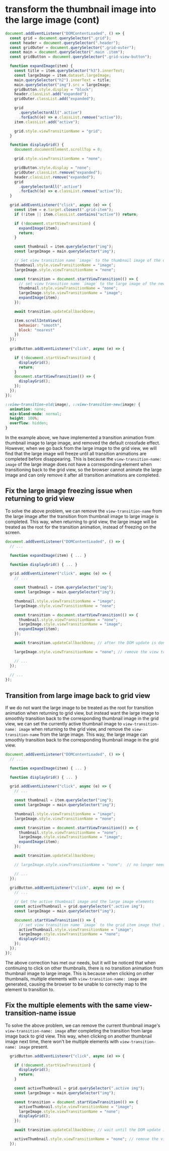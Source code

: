 # transform the thumbnail image into the large image (cont)

```js
document.addEventListener("DOMContentLoaded", () => {
  const grid = document.querySelector(".grid");
  const header = document.querySelector(".header");
  const gridOuter = document.querySelector(".grid-outer");
  const main = document.querySelector(".main .item");
  const gridButton = document.querySelector(".grid-view-button");

  function expandImage(item) {
    const title = item.querySelector("h3").innerText;
    const largeImage = item.dataset.largeImage;
    main.querySelector("h2").innerText = title;
    main.querySelector("img").src = largeImage;
    gridButton.style.display = "block";
    header.classList.add("expanded");
    gridOuter.classList.add("expanded");

    grid
      .querySelectorAll(".active")
      .forEach((e) => e.classList.remove("active"));
    item.classList.add("active");

    grid.style.viewTransitionName = "grid";
  }

  function displayGrid() {
    document.documentElement.scrollTop = 0;

    grid.style.viewTransitionName = "none";

    gridButton.style.display = "none";
    gridOuter.classList.remove("expanded");
    header.classList.remove("expanded");
    grid
      .querySelectorAll(".active")
      .forEach((e) => e.classList.remove("active"));
  }

  grid.addEventListener("click", async (e) => {
    const item = e.target.closest(".grid-item");
    if (!item || item.classList.contains("active")) return;

    if (!document.startViewTransition) {
      expandImage(item);
      return;
    }

    const thumbnail = item.querySelector("img");
    const largeImage = main.querySelector("img");

    // Set view transition name `image` to the thumbnail image of the old state
    thumbnail.style.viewTransitionName = "image";
    largeImage.style.viewTransitionName = "none";

    const transition = document.startViewTransition(() => {
      // set view transition name `image` to the large image of the new state and remove the view transition name from the thumbnail image
      thumbnail.style.viewTransitionName = "none";
      largeImage.style.viewTransitionName = "image";
      expandImage(item);
    });

    await transition.updateCallbackDone;

    item.scrollIntoView({
      behavior: "smooth",
      block: "nearest"
    })
  });
  
  gridButton.addEventListener("click", async (e) => {

    if (!document.startViewTransition) {
      displayGrid();
      return;
    }
    document.startViewTransition(() => {
      displayGrid();
    });
  });
});
```


```css
::view-transition-old(image), ::view-transition-new(image) {
  animation: none;
  mix-blend-mode: normal;
  height: 100%;
  overflow: hidden;
}
```

In the example above, we have implemented a transition animation from thumbnail image to large image, and removed the default crossfade effect. However, when we go back from the large image to the grid view, we will find that the large image will freeze until all transition animations are completed before disappearing. This is because the `view-transition-name: image` of the large image does not have a corresponding element when transitioning back to the grid view, so the browser cannot animate the large image and can only remove it after all transition animations are completed.

## Fix the large image freezing issue when returning to grid view

To solve the above problem, we can remove the `view-transition-name` from the large image after the transition from thumbnail image to large image is completed. This way, when returning to grid view, the large image will be treated as the root for the transition animation, instead of freezing on the screen.


```js
document.addEventListener("DOMContentLoaded", () => {
  // ...

  function expandImage(item) { ... }

  function displayGrid() { ... }

  grid.addEventListener("click", async (e) => {
    // ...

    const thumbnail = item.querySelector("img");
    const largeImage = main.querySelector("img");

    thumbnail.style.viewTransitionName = "image";
    largeImage.style.viewTransitionName = "none";

    const transition = document.startViewTransition(() => {
      thumbnail.style.viewTransitionName = "none";
      largeImage.style.viewTransitionName = "image";
      expandImage(item);
    });

    await transition.updateCallbackDone; // after the DOM update is done

    largeImage.style.viewTransitionName = "none"; // remove the view transition name from the large image

    // ...
  });
  
  // ...
});
```

## Transition from large image back to grid view

If we do not want the large image to be treated as the root for transition animation when returning to grid view, but instead want the large image to smoothly transition back to the corresponding thumbnail image in the grid view, we can set the currently active thumbnail image to `view-transition-name: image` when returning to the grid view, and remove the `view-transition-name` from the large image. This way, the large image can smoothly transition back to the corresponding thumbnail image in the grid view.


```js
document.addEventListener("DOMContentLoaded", () => {
  // ...

  function expandImage(item) { ... }

  function displayGrid() { ... }

  grid.addEventListener("click", async (e) => {
    // ...

    const thumbnail = item.querySelector("img");
    const largeImage = main.querySelector("img");

    thumbnail.style.viewTransitionName = "image";
    largeImage.style.viewTransitionName = "none";

    const transition = document.startViewTransition(() => {
      thumbnail.style.viewTransitionName = "none";
      largeImage.style.viewTransitionName = "image";
      expandImage(item);
    });

    await transition.updateCallbackDone;

    // largeImage.style.viewTransitionName = "none";  // no longer needed

    // ...
  });
  
  gridButton.addEventListener("click", async (e) => {
    // ...

    // Get the active thumbnail image and the large image elements
    const activeThumbnail = grid.querySelector(".active img");
    const largeImage = main.querySelector("img");

    document.startViewTransition(() => {
      // set view transition name `image` to the grid item image that is currently active and remove the view transition name from the large image
      activeThumbnail.style.viewTransitionName = "image";
      largeImage.style.viewTransitionName = "none";
      displayGrid();
    });
  });
});
```

The above correction has met our needs, but it will be noticed that when continuing to click on other thumbnails, there is no transition animation from thumbnail image to large image. This is because when clicking on other thumbnails, multiple elements with `view-transition-name: image` are generated, causing the browser to be unable to correctly map to the element to transition to.

## Fix the multiple elements with the same view-transition-name issue

To solve the above problem, we can remove the current thumbnail image's `view-transition-name: image` after completing the transition from large image back to grid view. This way, when clicking on another thumbnail image next time, there won't be multiple elements with `view-transition-name: image` present.

```js
  gridButton.addEventListener("click", async (e) => {

    if (!document.startViewTransition) {
      displayGrid();
      return;
    }

    const activeThumbnail = grid.querySelector(".active img");
    const largeImage = main.querySelector("img");

    const transition = document.startViewTransition(() => {
      activeThumbnail.style.viewTransitionName = "image";
      largeImage.style.viewTransitionName = "none";
      displayGrid();
    });

    await transition.updateCallbackDone; // wait until the DOM update is done

    activeThumbnail.style.viewTransitionName = "none"; // remove the view transition name from the active thumbnail image to avoid using the same view transition name in the next transition
  });
```
